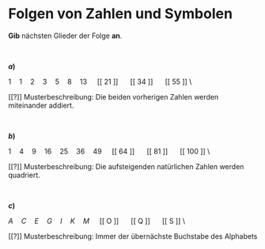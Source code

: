 <!--
version:  0.0.1

language: de

@style
input {
    text-align: center;
}

.flex-container {
    display: flex;
    flex-wrap: wrap;
    align-items: stretch;
    gap: 20px;
}

.flex-child {
    flex: 1;
    min-width: 350px;
    margin-right: 20px;
}

@media (max-width: 400px) {
    .flex-child {
        flex: 100%;
        margin-right: 0;
    }
}
@end

formula: \carry   \textcolor{red}{\scriptsize #1}
formula: \digit   \rlap{\carry{#1}}\phantom{#2}#2
formula: \permil  \text{‰}

import: https://raw.githubusercontent.com/LiaTemplates/Tikz-Jax/main/README.md

script: https://cdn.jsdelivr.net/gh/LiaTemplates/Tikz-Jax@main/dist/index.js


tags: Folgen, leicht, normal, Angeben

comment: Welche Zahl, welches Symbol kommt als nächstes?

author: Martin Lommatzsch

-->




# Folgen von Zahlen und Symbolen

**Gib** nächsten Glieder der Folge **an**.


<br>

__$a)\;\;$__

$1 \quad 1 \quad 2 \quad 3 \quad 5 \quad 8 \quad 13 \quad$ [[ 21 ]] $\quad$ [[ 34 ]] $\quad$ [[ 55 ]] \

[[?]] Musterbeschreibung: Die beiden vorherigen Zahlen werden miteinander addiert.

<br>

__$b)\;\;$__

$1 \quad 4 \quad 9 \quad 16 \quad 25 \quad 36 \quad 49 \quad$ [[ 64 ]] $\quad$ [[ 81 ]] $\quad$ [[ 100 ]] \

[[?]] Musterbeschreibung: Die aufsteigenden natürlichen Zahlen werden quadriert.

<br>

__$c)\;\;$__

$A \quad C \quad E \quad G \quad I \quad K \quad M \quad$ [[ O ]] $\quad$ [[ Q ]] $\quad$ [[ S ]] \

[[?]] Musterbeschreibung: Immer der übernächste Buchstabe des Alphabets

<br>



<br>
<br>
<br>
<br>